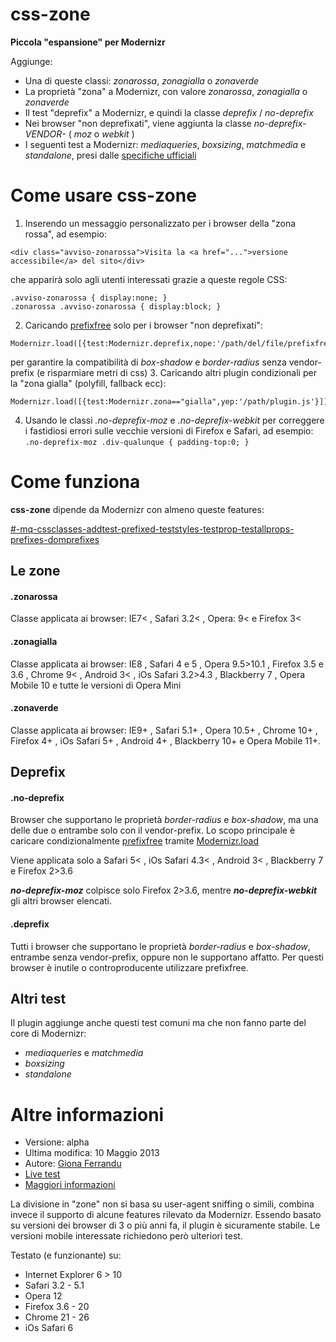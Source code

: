 css-zone
========

**Piccola "espansione" per Modernizr**

Aggiunge:
- Una di queste classi: *zonarossa*, *zonagialla* o *zonaverde*
- La proprietà "zona" a Modernizr, con valore *zonarossa*, *zonagialla* o *zonaverde*
- Il test "deprefix" a Modernizr, e quindi la classe *deprefix* / *no-deprefix*
- Nei browser "non deprefixati", viene aggiunta la classe *no-deprefix-VENDOR-* ( *moz* o *webkit* )
- I seguenti test a Modernizr: *mediaqueries*, *boxsizing*, *matchmedia* e *standalone*, presi dalle [specifiche ufficiali](https://github.com/Modernizr/Modernizr/tree/master/feature-detects)


# Come usare css-zone

1. Inserendo un messaggio personalizzato per i browser della "zona rossa", ad esempio:
```
<div class="avviso-zonarossa">Visita la <a href="...">versione accessibile</a> del sito</div>
```
che apparirà solo agli utenti interessati grazie a queste regole CSS:
```
.avviso-zonarossa { display:none; }
.zonarossa .avviso-zonarossa { display:block; }
```

2. Caricando [prefixfree](https://github.com/LeaVerou/prefixfree) solo per i browser "non deprefixati":
```
Modernizr.load([{test:Modernizr.deprefix,nope:'/path/del/file/prefixfree.js'}]);
```
per garantire la compatibilità di *box-shadow* e *border-radius* senza vendor-prefix (e risparmiare metri di css)
3. Caricando altri plugin condizionali per la "zona gialla" (polyfill, fallback ecc):
```
Modernizr.load([{test:Modernizr.zona=="gialla",yep:'/path/plugin.js'}]);
```
4. Usando le classi *.no-deprefix-moz* e *.no-deprefix-webkit* per correggere i fastidiosi errori sulle vecchie versioni di Firefox e Safari, ad esempio:
```.no-deprefix-moz .div-qualunque { padding-top:0; }```

# Come funziona

**css-zone** dipende da Modernizr con almeno queste features:

[#-mq-cssclasses-addtest-prefixed-teststyles-testprop-testallprops-prefixes-domprefixes](http://modernizr.com/download/#-mq-cssclasses-addtest-prefixed-teststyles-testprop-testallprops-prefixes-domprefixes)

## Le zone

#### .zonarossa
Classe applicata ai browser: IE7< , Safari 3.2< , Opera: 9< e Firefox 3<

#### .zonagialla
Classe applicata ai browser: IE8 , Safari 4 e 5 , Opera 9.5>10.1 , Firefox 3.5 e 3.6 , Chrome 9< , Android 3< , iOs Safari 3.2>4.3 , Blackberry 7 , Opera Mobile 10 e tutte le versioni di Opera Mini

#### .zonaverde
Classe applicata ai browser: IE9+ , Safari 5.1+ , Opera 10.5+ , Chrome 10+ , Firefox 4+ , iOs Safari 5+ , Android 4+ , Blackberry 10+ e Opera Mobile 11+.

## Deprefix

#### .no-deprefix
Browser che supportano le proprietà *border-radius* e *box-shadow*, ma una delle due o entrambe solo con il vendor-prefix.
Lo scopo principale è caricare condizionalmente [prefixfree](https://github.com/LeaVerou/prefixfree) tramite [Modernizr.load](http://modernizr.com/docs/#load)

Viene applicata solo a Safari 5< , iOs Safari 4.3< , Android 3< , Blackberry 7 e Firefox 2>3.6 

**_no-deprefix-moz_** colpisce solo Firefox 2>3.6, mentre **_no-deprefix-webkit_** gli altri browser elencati.

#### .deprefix
Tutti i browser che supportano le proprietà *border-radius* e *box-shadow*, entrambe senza vendor-prefix, oppure non le supportano affatto.
Per questi browser è inutile o controproducente utilizzare prefixfree.

## Altri test

Il plugin aggiunge anche questi test comuni ma che non fanno parte del core di Modernizr:
- *mediaqueries* e *matchmedia*
- *boxsizing*
- *standalone*

# Altre informazioni
- Versione: alpha
- Ultima modifica: 10 Maggio 2013  
- Autore: [Giona Ferrandu](http://gionaf.com)
- [Live test](http://gionaf.com/playground/css-zone/test.html)
- [Maggiori informazioni](http://gionaf.com/playground/css-zone/)

La divisione in "zone" non si basa su user-agent sniffing o simili, combina invece il supporto di alcune features rilevato da Modernizr.
Essendo basato su versioni dei browser di 3 o più anni fa, il plugin è sicuramente stabile. Le versioni mobile interessate richiedono però ulteriori test.

Testato (e funzionante) su:
- Internet Explorer 6 > 10
- Safari 3.2 - 5.1
- Opera 12
- Firefox 3.6 - 20
- Chrome 21 - 26
- iOs Safari 6
